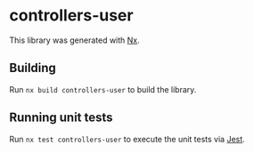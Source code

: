 # controllers-user

This library was generated with [Nx](https://nx.dev).

## Building

Run `nx build controllers-user` to build the library.

## Running unit tests

Run `nx test controllers-user` to execute the unit tests via [Jest](https://jestjs.io).
